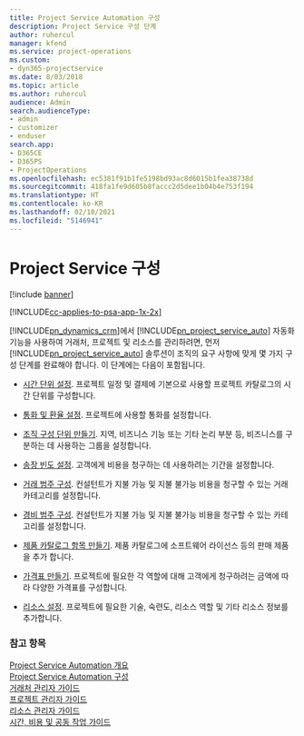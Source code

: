 ```yaml
---
title: Project Service Automation 구성
description: Project Service 구성 단계
author: ruhercul
manager: kfend
ms.service: project-operations
ms.custom:
- dyn365-projectservice
ms.date: 8/03/2018
ms.topic: article
ms.author: ruhercul
audience: Admin
search.audienceType:
- admin
- customizer
- enduser
search.app:
- D365CE
- D365PS
- ProjectOperations
ms.openlocfilehash: ec5381f91b1fe5198bd93ac8d6015b1fea38738d
ms.sourcegitcommit: 418fa1fe9d605b8faccc2d5dee1b04b4e753f194
ms.translationtype: HT
ms.contentlocale: ko-KR
ms.lasthandoff: 02/10/2021
ms.locfileid: "5146941"
---
```

# <a name="configure-project-service"></a>Project Service 구성

[!include [banner](../includes/psa-now-project-operations.md)]

[!INCLUDE[cc-applies-to-psa-app-1x-2x](../includes/cc-applies-to-psa-app-1x-2x.md)]

[!INCLUDE[pn_dynamics_crm](../includes/pn-dynamics-crm.md)]에서 [!INCLUDE[pn_project_service_auto](../includes/pn-project-service-auto.md)] 자동화 기능을 사용하여 거래처, 프로젝트 및 리소스를 관리하려면, 먼저 [!INCLUDE[pn_project_service_auto](../includes/pn-project-service-auto.md)] 솔루션이 조직의 요구 사항에 맞게 몇 가지 구성 단계를 완료해야 합니다. 이 단계에는 다음이 포함됩니다.  
  
-   [시간 단위 설정](../psa/set-up-time-units.md). 프로젝트 일정 및 결제에 기본으로 사용할 프로젝트 카탈로그의 시간 단위를 구성합니다.  
  
-   [통화 및 환율 설정](../psa/set-up-currencies-exchange-rates.md). 프로젝트에 사용할 통화를 설정합니다.  
  
-   [조직 구성 단위 만들기](../psa/create-organizational-units.md). 지역, 비즈니스 기능 또는 기타 논리 부분 등, 비즈니스를 구분하는 데 사용하는 그룹을 설정합니다.  
  
-   [송장 빈도 설정](../psa/set-up-invoice-frequencies.md). 고객에게 비용을 청구하는 데 사용하려는 기간을 설정합니다.  
  
-   [거래 범주 구성](../psa/configure-transaction-categories.md). 컨설턴트가 지불 가능 및 지불 불가능 비용을 청구할 수 있는 거래 카테고리를 설정합니다.  
  
-   [경비 범주 구성](../psa/configure-expense-categories.md). 컨설턴트가 지불 가능 및 지불 불가능 비용을 청구할 수 있는 카테고리를 설정합니다.  
  
-   [제품 카탈로그 항목 만들기](../psa/create-product-catalog-items.md). 제품 카탈로그에 소프트웨어 라이선스 등의 판매 제품을 추가 합니다.  
  
-   [가격표 만들기](../psa/create-price-list.md). 프로젝트에 필요한 각 역할에 대해 고객에게 청구하려는 금액에 따라 다양한 가격표를 구성합니다.  
  
-   [리소스 설정](../psa/set-up-resources.md). 프로젝트에 필요한 기술, 숙련도, 리소스 역할 및 기타 리소스 정보를 추가합니다.  
  
### <a name="see-also"></a>참고 항목  
 [Project Service Automation 개요](../psa/overview.md)   
 [Project Service Automation 구성](../psa/configure.md)   
 [거래처 관리자 가이드](../psa/account-manager-guide.md)   
 [프로젝트 관리자 가이드](../psa/project-manager-guide.md)   
 [리소스 관리자 가이드](../psa/resource-manager-guide.md)   
 [시간, 비용 및 공동 작업 가이드](../psa/time-expense-collaboration-guide.md)
